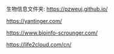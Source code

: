 生物信息文件夹:
https://pzweuj.github.io/

https://yantinger.com/

https://www.bioinfo-scrounger.com/

https://life2cloud.com/cn/
